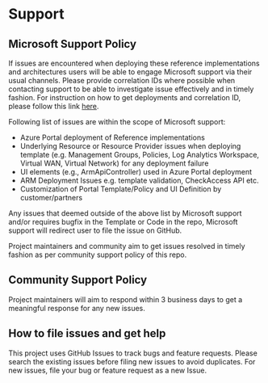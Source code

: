 # Support

## Microsoft Support Policy

If issues are encountered when deploying these reference implementations and architectures users will be able to engage Microsoft support via their usual channels. Please provide correlation IDs where possible when contacting support to be able to investigate issue effectively and in timely fashion. For instruction on how to get deployments and correlation ID, please follow this link [here](https://docs.microsoft.com/azure/azure-resource-manager/templates/deployment-history?tabs=azure-portal#get-deployments-and-correlation-id).

Following list of issues are within the scope of Microsoft support:

- Azure Portal deployment of Reference implementations
- Underlying Resource or Resource Provider issues when deploying template (e.g. Management Groups, Policies, Log Analytics Workspace, Virtual WAN, Virtual Network) for any deployment failure
- UI elements (e.g., ArmApiController) used in Azure Portal deployment
- ARM Deployment Issues e.g. template validation, CheckAccess API etc.
- Customization of Portal Template/Policy and UI Definition by customer/partners

Any issues that deemed outside of the above list by Microsoft support and/or requires bugfix in the Template or Code in the repo, Microsoft support will redirect user to file the issue on GitHub.

Project maintainers and community aim to get issues resolved in timely fashion as per community support policy of this repo.

## Community Support Policy

Project maintainers will aim to respond within 3 business days to get a meaningful response for any new issues.

## How to file issues and get help

This project uses GitHub Issues to track bugs and feature requests. Please search the existing issues before filing new issues to avoid duplicates.  For new issues, file your bug or feature request as a new Issue.